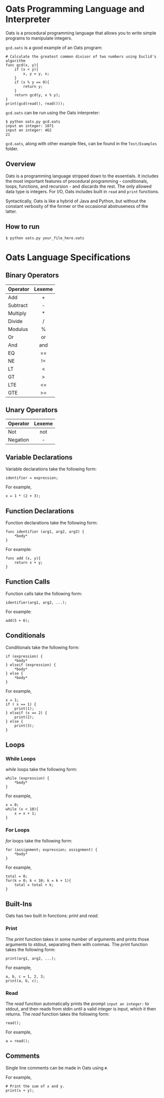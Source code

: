 # Oats Programming Language and Interpreter

Oats is a procedural programming language that allows you to write simple programs to manipulate integers.

`gcd.oats` is a good example of an Oats program:
```
# Calculate the greatest common divisor of two numbers using Euclid's algorithm
func gcd(x, y){
    if (x < y){
        x, y = y, x;
    }
    if (x % y == 0){
        return y;
    }
    return gcd(y, x % y);
}
print(gcd(read(), read()));
```
`gcd.oats` can be run using the Oats interpreter:
```
$ python oats.py gcd.oats
input an integer: 1071
input an integer: 462
21
```
`gcd.oats`, along with other example files, can be found in the `Test/Examples` folder. 

## Overview

Oats is a programming language stripped down to the essentials. It includes the most important features of procedural programming - conditionals, loops, functions, and recursion - and discards the rest. The only allowed data type is integers. For I/O, Oats includes built in `read` and `print` functions.

Syntactically, Oats is like a hybrid of Java and Python, but without the constant verbosity of the former or the occasional abstruseness of the latter.

## How to run

`$ python oats.py your_file_here.oats`

# Oats Language Specifications

## Binary Operators
| Operator   | Lexeme   |
| ---------- | :------: |
| Add        | +        |
| Subtract   | -        |
| Multiply   | *        |
| Divide     | /        |
| Modulus    | %        |
| Or         | or       |
| And        | and       |
| EQ         | ==       |
| NE         | !=       |
| LT         | <        |
| GT         | >        |
| LTE        | <=       |
| GTE        | >=       | 

## Unary Operators

| Operator | Lexeme |
| -------- | :----: |
| Not       | not   |
| Negation  | -     |

## Variable Declarations

Variable declarations take the following form:

`identifier = expression;`

For example, 

`x = 1 * (2 + 3);`

## Function Declarations

Function declarations take the following form:

```
func identifier (arg1, arg2, arg3) {
    *body*
}
```

For example:

```
func add (x, y){
    return x + y;
}
```

## Function Calls

Function calls take the following form:

`identifier(arg1, arg2, ...);`

For example:

`add(5 + 6);`

## Conditionals

Conditionals take the following form:

```
if (expression) {
    *body*
} elseif (expression) {
    *body*
} else {
    *body*
}
```

For example,

```
x = 1;
if ( x == 1) {
    print(1);
} elseif (x == 2) {
    print(2);
} else {
    print(3);
}
```

## Loops

### While Loops

*while* loops take the following form:

```
while (expression) {
    *body*
}
```

For example,
```
x = 0;
while (x < 10){
    x = x + 1;
}
```

### For Loops

*for* loops take the following form:

```
for (assignment; expression; assignment) {
    *body*
}
```

For example,
```
total = 0;
for(k = 0; k < 10; k = k + 1){
    total = total + k; 
}
```


## Built-Ins

Oats has two built in functions: *print* and *read*.

### Print

The *print* function takes in some number of arguments and prints those arguments to stdout, separating them with commas. The *print* function takes the following form:

```
print(arg1, arg2, ...);
```

For example,
```
a, b, c = 1, 2, 3;
print(a, b, c);
```

### Read

The *read* function automatically prints the prompt `input an integer:` to stdout, and then reads from stdin until a valid integer is input, which it then returns. The *read* function takes the following form:

`read();`

For example,

`a = read();`

## Comments

Single line comments can be made in Oats using `#`.

For example,

```
# Print the sum of x and y.
print(x + y);
```
